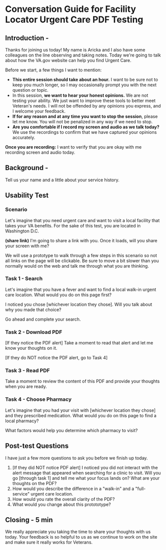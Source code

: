 # Conversation Guide for Facility Locator Urgent Care PDF Testing
## Introduction - 

Thanks for joining us today! My name is Aricka and I also have some colleagues on the line observing and taking notes. Today we're going to talk about how the VA.gov website can help you find Urgent Care.

Before we start, a few things I want to mention:

- **This entire session should take about an hour.** I want to be sure not to keep you much longer, so I may occasionally prompt you with the next question or topic.
- In this session, **we want to hear your honest opinions.** We are not testing your ability. We just want to improve these tools to better meet Veteran's needs. I will not be offended by any opinions you express, and I welcome your feedback.
- **If for any reason and at any time you want to stop the session**, please let me know. You will not be penalized in any way if we need to stop.
- **Are you comfortable if I record my screen and audio as we talk today?** We use the recordings to confirm that we have captured your opinions accurately.

**Once you are recording:** I want to verify that you are okay with me recording screen and audio today.

## Background - 

Tell us your name and a little about your service history. 

## Usability Test

### Scenario
Let's imagine that you need urgent care and want to visit a local facility that takes your VA benefits. For the sake of this test, you are located in Washington D.C.

**(share link)** I'm going to share a link with you. Once it loads, will you share your screen with me?

We will use a prototype to walk through a few steps in this scenario so not all links on the page will be clickable. Be sure to move a bit slower than you normally would on the web and talk me through what you are thinking.

### Task 1 - Search
Let's imagine that you have a fever and want to find a local walk-in urgent care location. What would you do on this page first?

I noticed you chose [whichever location they chose]. Will you talk about why you made that choice?

Go ahead and complete your search.

### Task 2 - Download PDF
[If they notice the PDF alert] Take a moment to read that alert and let me know your thoughts on it.

[If they do NOT notice the PDF alert, go to Task 4]

### Task 3 - Read PDF
Take a moment to review the content of this PDF and provide your thoughts when you are ready.

### Task 4 - Choose Pharmacy
Let's imagine that you had your visit with [whichever location they chose] and they prescribed medication. What would you do on this page to find a local pharmacy?

What factors would help you determine which pharmacy to visit?

## Post-test Questions 
I have just a few more questions to ask you before we finish up today.
1. [If they did NOT notice PDF alert] I noticed you did not interact with the alert message that appeared when searching for a clinic to visit. Will you go [through task 1]  and tell me what your focus lands on? What are your thoughts on the PDF?
2. How would you describe the difference in a "walk-in" and a "full-service" urgent care location.
3. How would you rate the overall clarity of the PDF?
4. What would you change about this protototype?

## Closing - 5 min
We really appreciate you taking the time to share your thoughts with us today. Your feedback is so helpful to us as we continue to work on the site and make sure it really works for Veterans.

